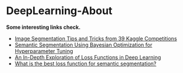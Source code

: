 # DeepLearning-About
**Some interesting links check.**
- [Image Segmentation Tips and Tricks from 39 Kaggle Competitions](https://neptune.ai/blog/image-segmentation-tips-and-tricks-from-kaggle-competitions)
- [Semantic Segmentation Using Bayesian Optimization for Hyperparameter Tuning](https://amitp-ai.medium.com/fcn-571881788e70)
- [An In-Depth Exploration of Loss Functions in Deep Learning](https://www.linkedin.com/pulse/in-depth-exploration-loss-functions-deep-learning-kiran-dev-yadav/)
- [What is the best loss function for semantic segmentation?](https://www.youtube.com/watch?v=NqDBvUPD9jg)
